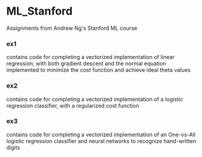 # ML_Stanford
Assignments from Andrew Ng's Stanford ML course

### ex1 
contains code for completing a vectorized implementation of linear regression, with both gradient descent and the normal equation implemented to minimize the cost function and achieve ideal theta values

### ex2 
contains code for completing a vectorized implementation of a logistic regression classifier, with a regularized cost function  

### ex3 
contains code for completing a vectorized implementation of an One-vs-All logistic regression classifier and neural networks to recognize hand-written digits
